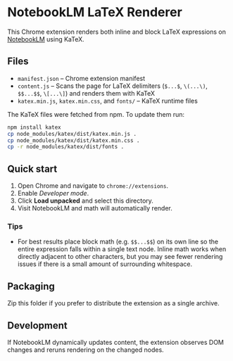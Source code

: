 # NotebookLM LaTeX Renderer

This Chrome extension renders both inline and block LaTeX expressions on [NotebookLM](https://notebooklm.google.com/) using KaTeX.

## Files

- `manifest.json` – Chrome extension manifest
- `content.js` – Scans the page for LaTeX delimiters (`$...$`, `\(...\)`, `$$...$$`, `\[...\]`) and renders them with KaTeX
- `katex.min.js`, `katex.min.css`, and `fonts/` – KaTeX runtime files

The KaTeX files were fetched from npm. To update them run:

```bash
npm install katex
cp node_modules/katex/dist/katex.min.js .
cp node_modules/katex/dist/katex.min.css .
cp -r node_modules/katex/dist/fonts .
```

## Quick start

1. Open Chrome and navigate to `chrome://extensions`.
2. Enable *Developer mode*.
3. Click **Load unpacked** and select this directory.
4. Visit NotebookLM and math will automatically render.

### Tips

* For best results place block math (e.g. `$$...$$`) on its own line so the
  entire expression falls within a single text node. Inline math works when
  directly adjacent to other characters, but you may see fewer rendering issues
  if there is a small amount of surrounding whitespace.

## Packaging

Zip this folder if you prefer to distribute the extension as a single archive.

## Development

If NotebookLM dynamically updates content, the extension observes DOM changes and reruns rendering on the changed nodes.
